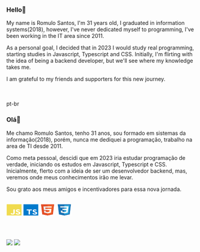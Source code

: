 ### Hello👋

My name is Romulo Santos, I'm 31 years old, I graduated in information systems(2018), however, I've never dedicated myself to programming, I've been working in the IT area since 2011.

As a personal goal, I decided that in 2023 I would study real programming, starting studies in Javascript, Typescript and CSS. Initially, I'm flirting with the idea of being a backend developer, but we'll see where my knowledge takes me.

I am grateful to my friends and supporters for this new journey.

<br><br>
pt-br

### Olá👋


Me chamo Romulo Santos, tenho 31 anos, sou formado em sistemas da informação(2018), porém, nunca me dediquei a programação, trabalho na area de TI desde 2011.

Como meta pessoal, descidi que em 2023 iria estudar programação de verdade, iniciando os estudos em Javascript, Typescript e CSS.
Inicialmente, flerto com a ideia de ser um desenvolvedor backend, mas, veremos onde meus conhecimentos irão me levar.

Sou grato aos meus amigos e incentivadores para essa nova jornada.

<div style="display: inline_block"><br>
  <img align="center" alt="Romulo-Js" height="30" width="40" src="https://raw.githubusercontent.com/devicons/devicon/master/icons/javascript/javascript-plain.svg">
  <img align="center" alt="Romulo-Ts" height="30" width="40" src="https://raw.githubusercontent.com/devicons/devicon/master/icons/typescript/typescript-plain.svg">
  <img align="center" alt="Romulo-HTML" height="30" width="40" src="https://raw.githubusercontent.com/devicons/devicon/master/icons/html5/html5-original.svg">
  <img align="center" alt="Romulo-CSS" height="30" width="40" src="https://raw.githubusercontent.com/devicons/devicon/master/icons/css3/css3-original.svg">
  
</div>

<br><br>

 
<div> 
  <a href = "mailto:rmlsilva.dev@gmail.com"><img src="https://img.shields.io/badge/-Gmail-%23333?style=for-the-badge&logo=gmail&logoColor=white" target="_blank"></a>
  <a href="https://www.linkedin.com/in/romulo-santos-da-silva-6821b84b/" target="_blank"><img src="https://img.shields.io/badge/-LinkedIn-%230077B5?style=for-the-badge&logo=linkedin&logoColor=white" target="_blank"></a> 
</div>




<!--
**rmlsilva/rmlsilva** is a ✨ _special_ ✨ repository because its `README.md` (this file) appears on your GitHub profile.

Here are some ideas to get you started:

- 🔭 I’m currently working on ...
- 🌱 I’m currently learning ...
- 👯 I’m looking to collaborate on ...
- 🤔 I’m looking for help with ...
- 💬 Ask me about ...
- 📫 How to reach me: ...
- 😄 Pronouns: ...
- ⚡ Fun fact: ...

  <img align="center" alt="Romulo-React" height="30" width="40" src="https://raw.githubusercontent.com/devicons/devicon/master/icons/react/react-original.svg">

<img align="center" alt="Romulo-Python" height="30" width="40" src="https://raw.githubusercontent.com/devicons/devicon/master/icons/python/python-original.svg">
<img align="center" alt="Romulo-Csharp" height="30" width="40" src="https://raw.githubusercontent.com/devicons/devicon/master/icons/csharp/csharp-original.svg">

-->
